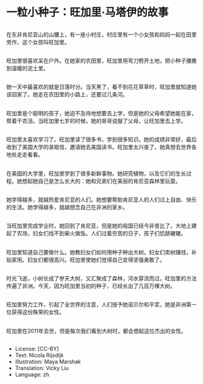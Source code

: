 # 一粒小种子：旺加里·马塔伊的故事

##
在东非肯尼亚山的山腰上，有一座小村庄，村庄里有一个小女孩和妈妈一起在田里劳作，这个女孩叫旺加里。

##
旺加里很喜欢呆在户外。在她家的农田里，旺加里用弯刀劈开土地，把小种子播撒到温暖的泥土里。

##
她一天中最喜欢的就是日落时分。当天黑了，看不到花花草草时，旺加里就知道她该回家了。她走在农田里的小路上，还要过几条河。

##
旺加里是个聪明的孩子，她迫不及待地想要去上学，但是她的父母希望她能在家，帮着干农活。当旺加里七岁的时候，她的哥哥说服了父母，让旺加里去上学。

##
旺加里太喜欢学习了。旺加里读了很多书，学到很多知识。她的成绩非常好，最后收到了美国大学的录取信，邀请她去美国读书。旺加里太兴奋了，她真想去世界各地处走走看看。

##
在美国的大学里，旺加里学到了很多新鲜事物。她研究植物，以及它们的生长过程。她想起她自己是怎么长大的：她和兄弟们在美丽的肯尼亚森林里玩耍。

##
她学得越多，就越热爱肯尼亚的人们。她想要帮助肯尼亚人的人们过上自由、快乐的生活。她学得越多，就越想念自己在非洲的家乡。

##
当旺加里完成学业时，她回到了肯尼亚，但是她的祖国已经今非昔比了。大地上建起了农场，妇女们找不到柴火做饭。人们过着穷苦的日子，孩子们饥肠辘辘。

##
旺加里知道自己要做什么。她教妇女们如何用种子种出大树。妇女们卖树赚钱，补贴家用。妇女们都很高兴。旺加里使她们觉得自己变得坚强勇敢了。

##
时光飞逝，小树长成了参天大树，又汇聚成了森林，河水穿流而过。旺加里的方法传遍了非洲。今天，因为旺加里当初的种子，已经长出了几百万棵大树。

##
旺加里努力工作，引起了全世界的注意，人们授予她诺贝尔和平奖，她是非洲第一位获得这份殊荣的女性。

##
旺加里在2011年去世，但是每次我们看到大树时，都会想起这位杰出的女性。

##
* License: [CC-BY]
* Text: Nicola Rijsdijk
* Illustration: Maya Marshak
* Translation: Vicky Liu
* Language: zh
